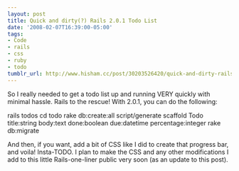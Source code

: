 ```yaml
---
layout: post
title: Quick and dirty(?) Rails 2.0.1 Todo List
date: '2008-02-07T16:39:00-05:00'
tags:
- Code
- rails
- css
- ruby
- todo
tumblr_url: http://www.hisham.cc/post/30203526420/quick-and-dirty-rails-2-0-1-todo-list
---
```

So I really needed to get a todo list up and running VERY quickly with minimal hassle. Rails to the rescue! With 2.0.1, you can do the following:



rails todos
cd todo
rake db:create:all
script/generate scaffold Todo title:string body:text done:boolean due:datetime percentage:integer 
rake db:migrate



And then, if you want, add a bit of CSS like I did to create that progress bar, and voila! Insta-TODO. I plan to make the CSS and any other modifications I add to this little Rails-one-liner public very soon (as an update to this post).



